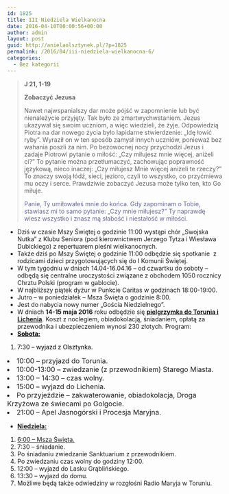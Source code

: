 ```yaml
---
id: 1825
title: III Niedziela Wielkanocna
date: 2016-04-10T00:00:56+00:00
author: admin
layout: post
guid: http://anielaolsztynek.pl/?p=1825
permalink: /2016/04/iii-niedziela-wielkanocna-6/
categories:
  - Bez kategorii
---
```

> **J 21, 1-19**
> 
> **Zobaczyć Jezusa**
> 
> Nawet najwspanialszy dar może pójść w zapomnienie lub być nienależycie przyjęty. Tak było ze zmartwychwstaniem. Jezus ukazywał się swoim uczniom, a więc wiedzieli, że żyje. Odpowiedzią Piotra na dar nowego życia było lapidarne stwierdzenie: &#8222;Idę łowić ryby&#8221;. Wyraził on w ten sposób zamysł innych uczniów, ponieważ bez wahania poszli za nim. Po bezowocnej nocy przychodzi Jezus i zadaje Piotrowi pytanie o miłość: &#8222;Czy miłujesz mnie więcej, aniżeli ci?&#8221; To pytanie można przetłumaczyć, zachowując poprawność językową, nieco inaczej: &#8222;Czy miłujesz Mnie więcej aniżeli te rzeczy?&#8221; To znaczy swoją łódź, sieci, jezioro, czyli to wszystko, co przyćmiewa mu oczy i serce. Prawdziwie zobaczyć Jezusa może tylko ten, kto Go miłuje.
> 
> <span style="color: #666699;">Panie, Ty umiłowałeś mnie do końca. Gdy zapominam o Tobie, stawiasz mi to samo pytanie: &#8222;Czy mnie miłujesz?&#8221; Ty naprawdę wiesz wszystko i znasz mą słabość i niestałość w miłości.</span>

  * Dziś w czasie Mszy Świętej o godzinie 11:00 wystąpi chór &#8222;Swojska Nutka&#8221; z Klubu Seniora (pod kierownictwem Jerzego Tytza i Wiesława Dubickiego) z repertuarem pieśni wielkanocnych.
  * Także dziś po Mszy Świętej o godzinie 11:00 odbędzie się spotkanie  z rodzicami dzieci przygotowujących się do I Komunii Świętej.
  * W tym tygodniu w dniach 14.04-16.04.16 &#8211; od czwartku do soboty &#8211; odbędą się centralne uroczystości związane z obchodem 1050 rocznicy Chrztu Polski (program w gablocie).
  * W najbliższy piątek dyżur w Punkcie Caritas w godzinach 18:00-19:00.
  * Jutro &#8211; w poniedziałek &#8211; Msza Święta o godzinie 8:00.
  * Jest do nabycia nowy numer &#8222;Gościa Niedzielnego&#8221;.
  * W dniach **14-15 maja 2016** roku odbędzie się **<span style="text-decoration: underline;">pielgrzymka do Torunia i Lichenia</span>**. Koszt z noclegiem, obiadokolacją, śniadaniem, opłatą za przewodnika i ubezpieczeniem wynosi 230 złotych. Program:
  * <span style="color: #000000;"><strong><span style="text-decoration: underline;">Sobota:</span> </strong></span>

 <span style="font-size: 16px;"></span>

  1. <span style="color: #000000;">7:30 &#8211; wyjazd z Olsztynka.</span>
<li style="font-size: 16px;">
  10:00 &#8211; przyjazd do Torunia.
</li>
<li style="font-size: 16px;">
  10:00-13:00 &#8211; zwiedzanie (z przewodnikiem) Starego Miasta.
</li>
<li style="font-size: 16px;">
  13:00 &#8211; 14:30 &#8211; czas wolny.
</li>
<li style="font-size: 16px;">
  15:00 &#8211; wyjazd do Lichenia.
</li>
<li style="font-size: 16px;">
  Po przyjeździe &#8211; zakwaterowanie, obiadokolacja, Droga Krzyżowa ze świecami po Golgocie.
</li>
<li style="font-size: 16px;">
  21:00 &#8211; Apel Jasnogórski i Procesja Maryjna.
</li>

  * <span style="text-decoration: underline;"><strong>Niedziela:</strong></span>

  1. <span style="text-decoration: underline;">6:00 &#8211; Msza Święta.</span>
  2. 7:30 &#8211; śniadanie.
  3. Po śniadaniu zwiedzanie Sanktuarium z przewodnikiem.
  4. Po zwiedzaniu czas wolny do godziny 12:00.
  5. 12:00 &#8211; wyjazd do Lasku Grąblińskiego.
  6. 13:30 &#8211; wyjazd do domu.
  7. Możliwe będą także odwiedziny w rozgłośni Radio Maryja w Toruniu.
